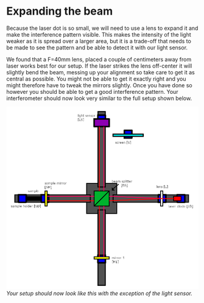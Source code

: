 # Expanding the beam

Because the laser dot is so small, we will need to use a lens to expand it and make the interference pattern visible. This makes the intensity of the light weaker as it is spread over a larger area, but it is a trade-off that needs to be made to see the pattern and be able to detect it with our light sensor.

We found that a F=40mm lens, placed a couple of centimeters away from laser works best for our setup. If the laser strikes the lens off-center it will slightly bend the beam, messing up your alignment so take care to get it as central as possible. You might not be able to get it exactly right and you might therefore have to tweak the mirrors slightly. Once you have done so however you should be able to get a good interference pattern. Your interferometer should now look very similar to the full setup shown below.

![Alt text](../images/setup.png)
*Your setup should now look like this with the exception of the light sensor.*

